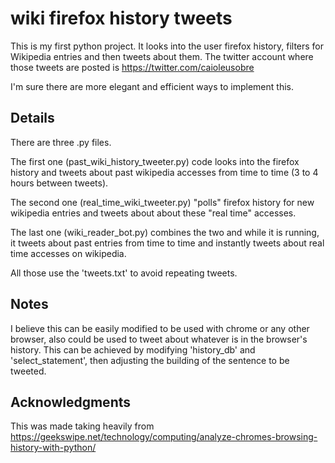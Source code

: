 # wiki firefox history tweets

This is my first python project. It looks into the user firefox history, filters
for Wikipedia entries and then tweets about them. The twitter account where those
tweets are posted is https://twitter.com/caioleusobre

I'm sure there are more elegant and efficient ways to implement this.

## Details

There are three .py files.

The first one (past_wiki_history_tweeter.py) code looks into the firefox history
and tweets about past wikipedia accesses from time to time (3 to 4 hours between tweets).

The second one (real_time_wiki_tweeter.py) "polls" firefox history for new
wikipedia entries and tweets about about these "real time" accesses.

The last one (wiki_reader_bot.py) combines the two and while it is running, it
tweets about past entries from time to time and instantly tweets about real time
accesses on wikipedia.

All those use the 'tweets.txt' to avoid repeating tweets.

## Notes

I believe this can be easily modified to be used with chrome or any other browser,
also could be used to tweet about whatever is in the browser's history.
This can be achieved by modifying 'history_db' and 'select_statement', then
adjusting the building of the sentence to be tweeted.

## Acknowledgments

This was made taking heavily from https://geekswipe.net/technology/computing/analyze-chromes-browsing-history-with-python/
